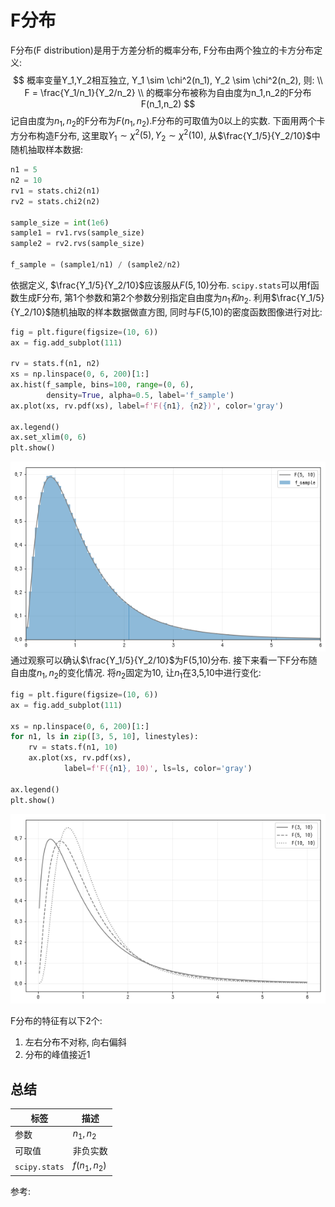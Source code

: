 # F分布

F分布(F distribution)是用于方差分析的概率分布, F分布由两个独立的卡方分布定义:
$$
概率变量Y_1,Y_2相互独立, Y_1 \sim \chi^2(n_1), Y_2 \sim \chi^2(n_2), 则: \\
F = \frac{Y_1/n_1}{Y_2/n_2} \\
的概率分布被称为自由度为n_1,n_2的F分布F(n_1,n_2)
$$
记自由度为$n_1,n_2$的F分布为$F(n_1,n_2)$.F分布的可取值为0以上的实数.
下面用两个卡方分布构造F分布, 这里取$Y_1 \sim \chi^2(5), Y_2 \sim \chi^2(10)$, 从$\frac{Y_1/5}{Y_2/10}$中随机抽取样本数据:
```python
n1 = 5
n2 = 10
rv1 = stats.chi2(n1)
rv2 = stats.chi2(n2)

sample_size = int(1e6)
sample1 = rv1.rvs(sample_size)
sample2 = rv2.rvs(sample_size)

f_sample = (sample1/n1) / (sample2/n2)
```
依据定义, $\frac{Y_1/5}{Y_2/10}$应该服从$F(5,10)$分布. `scipy.stats`可以用f函数生成F分布, 第1个参数和第2个参数分别指定自由度为$n_1和n_2$. 利用$\frac{Y_1/5}{Y_2/10}$随机抽取的样本数据做直方图, 同时与F(5,10)的密度函数图像进行对比:
```python
fig = plt.figure(figsize=(10, 6))
ax = fig.add_subplot(111)

rv = stats.f(n1, n2)
xs = np.linspace(0, 6, 200)[1:]
ax.hist(f_sample, bins=100, range=(0, 6),
        density=True, alpha=0.5, label='f_sample')
ax.plot(xs, rv.pdf(xs), label=f'F({n1}, {n2})', color='gray')

ax.legend()
ax.set_xlim(0, 6)
plt.show()
```
![](./F分布/1.png)
通过观察可以确认$\frac{Y_1/5}{Y_2/10}$为F(5,10)分布.
接下来看一下F分布随自由度$n_1,n_2$的变化情况. 将$n_2$固定为10, 让$n_1$在3,5,10中进行变化:
```python
fig = plt.figure(figsize=(10, 6))
ax = fig.add_subplot(111)

xs = np.linspace(0, 6, 200)[1:]
for n1, ls in zip([3, 5, 10], linestyles):
    rv = stats.f(n1, 10)
    ax.plot(xs, rv.pdf(xs),
            label=f'F({n1}, 10)', ls=ls, color='gray')
    
ax.legend()
plt.show()
```
![](./F分布/2.png)

F分布的特征有以下2个:
1. 左右分布不对称, 向右偏斜
2. 分布的峰值接近1


## 总结
标签|描述
--|--
参数|$n_1,n_2$
可取值|非负实数
`scipy.stats`|$f(n_1,n_2)$


参考:
